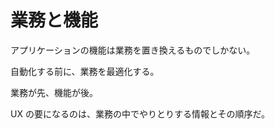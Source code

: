 # 業務と機能

アプリケーションの機能は業務を置き換えるものでしかない。

自動化する前に、業務を最適化する。

業務が先、機能が後。

UX の要になるのは、業務の中でやりとりする情報とその順序だ。
